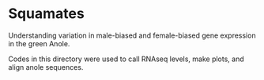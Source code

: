 Squamates
=========

Understanding variation in male-biased and female-biased gene expression in the green Anole.

Codes in this directory were used to call RNAseq levels, make plots, and align anole sequences.
